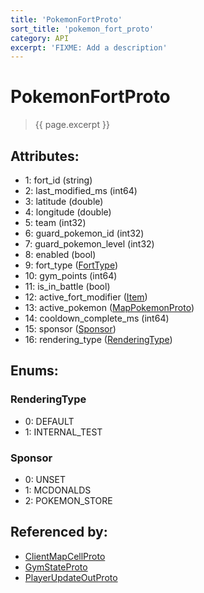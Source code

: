 ```yaml
---
title: 'PokemonFortProto'
sort_title: 'pokemon_fort_proto'
category: API
excerpt: 'FIXME: Add a description'
---
```


[comment]: <> (THIS PART IS GENERATED - AKA DON'T EDIT THIS PART MANUALLY)

# PokemonFortProto

> {{ page.excerpt }}

## Attributes:

- 1: fort_id (string)
- 2: last_modified_ms (int64)
- 3: latitude (double)
- 4: longitude (double)
- 5: team (int32)
- 6: guard_pokemon_id (int32)
- 7: guard_pokemon_level (int32)
- 8: enabled (bool)
- 9: fort_type ([FortType](../../enums/FortType/))
- 10: gym_points (int64)
- 11: is_in_battle (bool)
- 12: active_fort_modifier ([Item](../../enums/Item/)) 
- 13: active_pokemon ([MapPokemonProto](../MapPokemonProto/))
- 14: cooldown_complete_ms (int64)
- 15: sponsor ([Sponsor](#sponsor))
- 16: rendering_type ([RenderingType](#rendering_type))

## Enums:

### RenderingType
- 0: DEFAULT
- 1: INTERNAL_TEST
### Sponsor
- 0: UNSET
- 1: MCDONALDS
- 2: POKEMON_STORE

## Referenced by:

- [ClientMapCellProto](../ClientMapCellProto/)
- [GymStateProto](../GymStateProto/)
- [PlayerUpdateOutProto](../PlayerUpdateOutProto/)

[comment]: <> (YOU CAN EDIT AFTER THIS)
